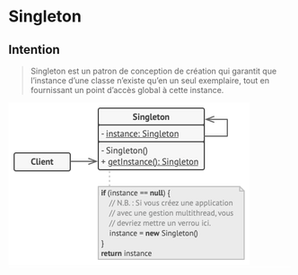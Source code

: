 
# Singleton
## Intention
> Singleton est un patron de conception de création qui garantit que l’instance d’une classe n’existe qu’en un seul exemplaire, tout en fournissant un point d’accès global à cette instance.

<img src="./structure.png">
<div style="width:100%; height:1px;background:white;"></div>